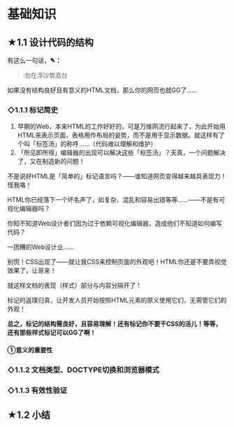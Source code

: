 # 基础知识

## ★1.1 设计代码的结构

有这么一句话，**✎：**

> 勿在浮沙筑高台

如果没有结构良好且有意义的HTML文档，那么你的网页也就GG了……

### ◇1.1.1 标记简史

1. 早期的Web，本来HTML的工作好好的，可是万维网流行起来了，为此开始用HTML来表示页面，表格用作布局的姿势，而不是用于显示数据。就这样有了个叫「标签汤」的称呼……（代码难以理解和维护）
2. 「所见即所得」编辑器的出现可以解决这些「标签汤」？天真，一个问题解决了，又在制造新的问题！

不是说好HTML是「简单的」标记语言吗？——谁知道网页变得越来越具表现力！怪我咯！

HTML你已经落下一个坏名声了，如复杂、混乱和容易出错等等……——不是有可视化编辑器吗？

你知不知道Web设计者们因为过于依赖可视化编辑器，造成他们不知道如何编写代码？

一团糟的Web设计业……

别慌！CSS出现了——就让我CSS来控制页面的外观吧！HTML你还是不要弄视觉效果了，让哥来！

就这样文档的表现（样式）部分与内容分隔开了！

标记的返璞归真，让开发人员开始按照HTML元素的原义使用它们，无需管它们的外观！

**总之，标记的结构需良好，且容易理解！还有标记你不要干CSS的活儿！等等，还有那些样式标记可以GG了啊！**

#### ①意义的重要性



### ◇1.1.2 文档类型、DOCTYPE切换和浏览器模式

### ◇1.1.3 有效性验证

## ★1.2 小结

